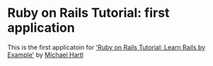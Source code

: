 # Ruby on Rails Tutorial:  first application

This is the first applicatoin for ['Ruby on Rails Tutorial: Learn Rails by Example'](http://railstutorial.org/) by [Michael Hartl](http://michaelhartl.com)

